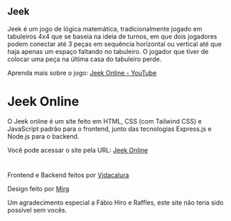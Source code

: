 ## Jeek

Jeek é um jogo de lógica matemática, tradicionalmente jogado em tabuleiros 4x4
que se baseia na ideia de turnos, em que dois jogadores podem conectar até 3
peças em sequência horizontal ou vertical até que haja apenas um espaço faltando 
no tabuleiro. O jogador que tiver de colocar uma peça na última casa do tabuleiro perde.


Aprenda mais sobre o jogo: <a href="https://www.youtube.com/channel/UCgKpJ2iuC_ew9ZLVVkQEEnw"> Jeek Online - YouTube </a>

# Jeek Online

O Jeek online é um site feito em HTML, CSS (com Tailwind CSS) e JavaScript padrão para o frontend,
junto das tecnologias Express.js e Node.js para o backend.


Você pode acessar o site pela URL: <a href="https://jeek-online.up.railway.app/"> Jeek Online </a>

#

Frontend e Backend feitos por <a href="https://github.com/vidacalura"> Vidacalura </a>


Design feito por <a href="https://www.instagram.com/caiafa.borges/"> Mirg </a>


Um agradecimento especial a Fábio Hiro e Raffles, este site não teria sido possível sem vocês.